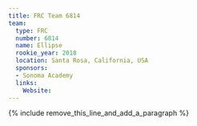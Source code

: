 ```yaml
---
title: FRC Team 6814
team:
  type: FRC
  number: 6814
  name: Ellipse
  rookie_year: 2018
  location: Santa Rosa, California, USA
  sponsors:
  - Sonoma Academy
  links:
    Website:
---
```


{% include remove_this_line_and_add_a_paragraph %}